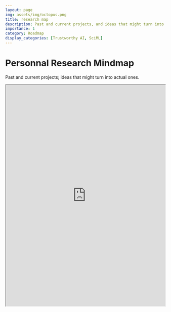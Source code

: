 ```yaml
---
layout: page
img: assets/img/octopus.png
title: research map
description: Past and current projects, and ideas that might turn into actual ones
importance: 1
category: Roadmap
display_categories: [Trustworthy AI, SciML]
---
```

# Personnal Research Mindmap 

Past and current projects; ideas that might turn into actual ones.

<div class="row"> 
    <iframe
    src="https://xmind.ai/share/vWsEhEqT?xid=uAlARt6C"
    style="width:100%; height:700px;"
    ></iframe>
</div>


